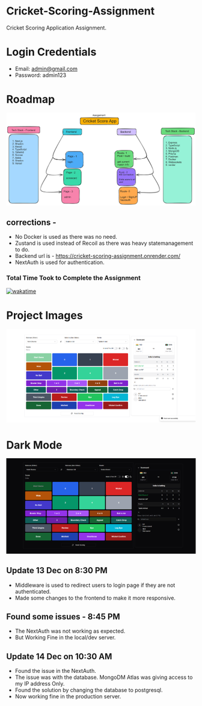 # Cricket-Scoring-Assignment

Cricket Scoring Application Assignment.

# Login Credentials

- Email: admin@gmail.com
- Password: admin123

# Roadmap

![pic1](https://github.com/AshutoshDM1/Cricket-Scoring-Assignment/blob/main/Frontend/public/cricket_roadmap.png)

## corrections -

- No Docker is used as there was no need.
- Zustand is used instead of Recoil as there was heavy statemanagement to do.
- Backend url is - https://cricket-scoring-assignment.onrender.com/
- NextAuth is used for authentication.

### Total Time Took to Complete the Assignment

[![wakatime](https://wakatime.com/badge/user/c34e365f-01c3-4480-a437-d477dc0aa67b/project/ecad1a38-6862-40e9-a696-4dfc1cd881b0.svg)](https://wakatime.com/badge/user/c34e365f-01c3-4480-a437-d477dc0aa67b/project/ecad1a38-6862-40e9-a696-4dfc1cd881b0)

# Project Images

![pic2](https://github.com/AshutoshDM1/Cricket-Scoring-Assignment/blob/main/Frontend/public/image1.png)

# Dark Mode

![pic3](https://github.com/AshutoshDM1/Cricket-Scoring-Assignment/blob/main/Frontend/public/image2.png)

## Update 13 Dec on 8:30 PM

- Middleware is used to redirect users to login page if they are not authenticated.
- Made some changes to the frontend to make it more responsive.

## Found some issues - 8:45 PM

- The NextAuth was not working as expected.
- But Working Fine in the local/dev server.

## Update 14 Dec on 10:30 AM

- Found the issue in the NextAuth.
- The issue was with the database. MongoDM Atlas was giving access to my IP address Only.
- Found the solution by changing the database to postgresql.
- Now working fine in the production server.
